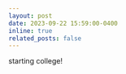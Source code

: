 ```yaml
---
layout: post
date: 2023-09-22 15:59:00-0400
inline: true
related_posts: false
---
```


starting college!
